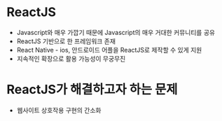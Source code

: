 # ReactJS
 - Javascript와 매우 가깝기 때문에 Javascript의 매우 거대한 커뮤니티를 공유   
 - ReactJS 기반으로 한 프레임워크 존재   
 - React Native - ios, 안드로이드 어플을 ReactJS로 제작할 수 있게 지원   
 - 지속적인 확장으로 활용 가능성이 무궁무진   

# ReactJS가 해결하고자 하는 문제
 - 웹사이트 상호작용 구현의 간소화
